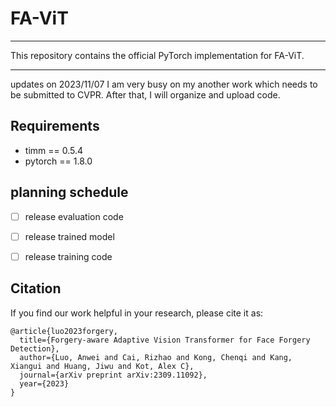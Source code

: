 # FA-ViT


------
This repository contains the official PyTorch implementation for FA-ViT.

------
updates on 2023/11/07
I am very busy on my another work which needs to be submitted to CVPR. After that, I will organize and upload code.

## Requirements
- timm == 0.5.4
- pytorch == 1.8.0

## planning schedule
- [ ] release evaluation code
- [ ] release trained model
- [ ] release training code



## Citation
If you find our work helpful in your research, please cite it as:

```
@article{luo2023forgery,
  title={Forgery-aware Adaptive Vision Transformer for Face Forgery Detection},
  author={Luo, Anwei and Cai, Rizhao and Kong, Chenqi and Kang, Xiangui and Huang, Jiwu and Kot, Alex C},
  journal={arXiv preprint arXiv:2309.11092},
  year={2023}
}
```
